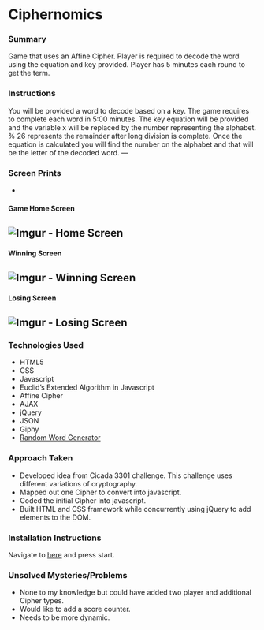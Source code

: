 # Ciphernomics

### Summary
Game that uses an Affine Cipher.  Player is required to decode the word using the equation and key provided.  Player has 5 minutes each round to get the term.

### Instructions
You will be provided a word to decode based on a key.  The
game requires to complete each word in 5:00 minutes.  The key
equation will be provided and the variable x will be replaced by the number representing the alphabet.  % 26 represents the remainder after long division is complete. Once the equation is calculated you will find the number on the alphabet and that will be the letter of the decoded word.
—
### Screen Prints
-
#### Game Home Screen
![Imgur - Home Screen][image-1]
-
#### Winning Screen
![Imgur - Winning Screen][image-2]
-
#### Losing Screen
![Imgur - Losing Screen][image-3]
-
### Technologies Used
- HTML5
- CSS
- Javascript
- Euclid’s Extended Algorithm in Javascript
- Affine Cipher
- AJAX
- jQuery
- JSON
- Giphy
- [Random Word Generator][1] 

### Approach Taken
- Developed idea from Cicada 3301 challenge.  This challenge uses different variations of cryptography.
- Mapped out one Cipher to convert into javascript.
- Coded the initial Cipher into javascript.
- Built HTML and CSS framework while concurrently using jQuery to add elements to the DOM.

### Installation Instructions
Navigate to [here][2] and press start.

### Unsolved Mysteries/Problems
- None to my knowledge but could have added two player and additional Cipher types.
- Would like to add a score counter.
- Needs to be more dynamic.

[1]:	http://randomword.setgetgo.com/ "Random Word Generator"
[2]:	http://jmenglis.github.io/Ciphernomics/index.html "Ciphernomics"

[image-1]:	http://i.imgur.com/X5VAv63.png "Imgur - Home Screen"
[image-2]:	http://i.imgur.com/5rH3GBT.png "Imgur - Winning Screen"
[image-3]:	http://i.imgur.com/GxHziy5.png "Imgur - Losing Screen"